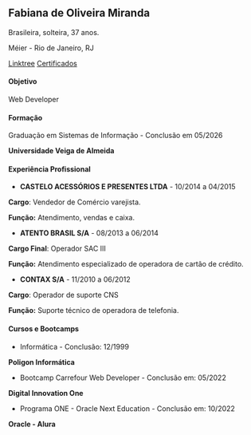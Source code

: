## **Fabiana de Oliveira Miranda**

Brasileira, solteira, 37 anos. 

Méier - Rio de Janeiro, RJ

[Linktree](https://sites.google.com/view/fabee-miranda-links/in%C3%ADcio)     [Certificados](www.atualizar.com)

#### Objetivo

Web Developer

#### Formação

Graduação em Sistemas de Informação - Conclusão em 05/2026

**Universidade Veiga de Almeida**

#### Experiência Profissional

- **CASTELO ACESSÓRIOS E PRESENTES LTDA** - 10/2014 a 04/2015

**Cargo**: Vendedor de Comércio varejista.

**Função:** Atendimento, vendas e caixa. 

- **ATENTO BRASIL S/A** - 08/2013 a 06/2014

**Cargo Final**: Operador SAC III

**Função:** Atendimento especializado de operadora de cartão de crédito.

- **CONTAX S/A** - 11/2010 a 06/2012

**Cargo**: Operador de suporte CNS 

**Função:** Suporte técnico de operadora de telefonia.

#### Cursos e Bootcamps

- Informática - Conclusão: 12/1999

**Poligon Informática**

- Bootcamp Carrefour Web Developer - Conclusão em: 05/2022

**Digital Innovation One**

- Programa ONE - Oracle Next Education - Conclusão em: 10/2022

**Oracle - Alura**

